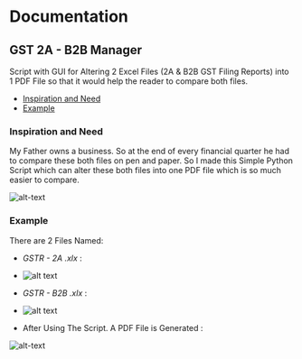 # Documentation
## GST 2A - B2B Manager
Script with GUI for Altering 2 Excel Files (2A & B2B GST Filing Reports) into 1 PDF File so that it would help the reader to compare both files.
* [Inspiration and Need](#inspiration-and-need)
* [Example](#example)
### Inspiration and Need
My Father owns a business. 
So at the end of every financial quarter he had to compare these both files on pen and paper. 
So I made this Simple Python Script which can alter these both files into one PDF file which is so much easier to compare.


![alt-text](https://drive.google.com/u/0/uc?id=1syPjiI1JbhoAXSiss7UbGYBCSzisOTOm&export=download)
### Example
There are 2 Files Named:
* *GSTR - 2A .xlx* :

* ![alt text](https://drive.google.com/u/0/uc?id=1x39UI7p9dYYDvYeyc5kLpWWiwYm1AOe6&export=download)
* *GSTR - B2B .xlx* :

* ![alt text](https://drive.google.com/u/0/uc?id=1WIVcu9fXJZE_fAOEuCKYTPgWKecEMC7v&export=download)
* After Using The Script. A PDF File is Generated :

![alt-text](https://drive.google.com/u/0/uc?id=1lGm-ku3pK8vLQ8XUN_B5iL6Rr4EdIq17&export=download)
